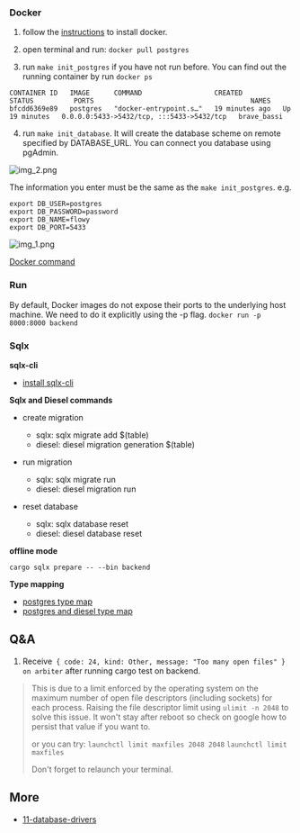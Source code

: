 


### Docker

1. follow the [instructions](https://docs.docker.com/desktop/mac/install/) to install docker.
2. open terminal and run: `docker pull postgres`
   
3. run `make init_postgres` if you have not run before. You can find out the running container by run `docker ps`
```
CONTAINER ID   IMAGE      COMMAND                  CREATED          STATUS          PORTS                                       NAMES
bfcdd6369e89   postgres   "docker-entrypoint.s…"   19 minutes ago   Up 19 minutes   0.0.0.0:5433->5432/tcp, :::5433->5432/tcp   brave_bassi
```

4. run `make init_database`. It will create the database scheme on remote specified by DATABASE_URL. You can connect you database using 
pgAdmin.
   
![img_2.png](img_2.png)

The information you enter must be the same as the `make init_postgres`. e.g.
```
export DB_USER=postgres
export DB_PASSWORD=password
export DB_NAME=flowy
export DB_PORT=5433
```

![img_1.png](img_1.png)

[Docker command](https://docs.docker.com/engine/reference/commandline/builder_prune/)

### Run
By default, Docker images do not expose their ports to the underlying host machine. We need to do it explicitly using the -p flag.
`docker run -p 8000:8000 backend`


### Sqlx

**sqlx-cli**
*  [install sqlx-cli](https://github.com/launchbadge/sqlx/tree/master/sqlx-cli)

**Sqlx and Diesel commands** 
* create migration
    * sqlx: sqlx migrate add $(table)
    * diesel: diesel migration generation $(table)
    
* run migration
    * sqlx: sqlx migrate run
    * diesel: diesel migration run
    
* reset database
    * sqlx: sqlx database reset
    * diesel: diesel database reset

**offline mode**

`cargo sqlx prepare -- --bin backend`

**Type mapping**
* [postgres type map](https://docs.rs/sqlx/0.5.7/sqlx/postgres/types/index.html)
* [postgres and diesel type map](https://kotiri.com/2018/01/31/postgresql-diesel-rust-types.html)


## Q&A
1. Receive` { code: 24, kind: Other, message: "Too many open files" } on arbiter` after running cargo test on backend.
> This is due to a limit enforced by the operating system on the maximum number of open file descriptors (including sockets) for each process.
> Raising the file descriptor limit using `ulimit -n 2048` to solve this issue. It won't stay after reboot so check on google how to persist 
> that value if you want to.
> 
> or you can try:
> `launchctl limit maxfiles 2048 2048`
> `launchctl limit maxfiles`
> 
> Don't forget to relaunch your terminal.

## More
* [11-database-drivers](https://blog.logrocket.com/11-database-drivers-and-orms-for-rust-that-are-ready-for-production/) 
